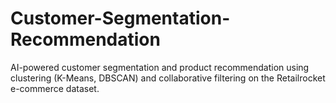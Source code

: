 # Customer-Segmentation-Recommendation
AI-powered customer segmentation and product recommendation using clustering (K-Means, DBSCAN) and collaborative filtering on the Retailrocket e-commerce dataset.
